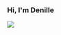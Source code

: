 ### Hi, I'm Denille 

 <img src="https://www.canva.com/design/DAFpS8gj9rk/kDiLdr6CcU19ubF0CSpyvQ/edit?utm_content=DAFpS8gj9rk&utm_campaign=designshare&utm_medium=link2&utm_source=sharebutton">
<!--
**CDenille/CDenille** is a ✨ _special_ ✨ repository because its `README.md` (this file) appears on your GitHub profile.

Here are some ideas to get you started:

- 🔭 I’m currently working on ...
- 🌱 I’m currently learning ...
- 👯 I’m looking to collaborate on ...
- 🤔 I’m looking for help with ...
- 💬 Ask me about ...
- 📫 How to reach me: ...
- 😄 Pronouns: ...
- ⚡ Fun fact: ...
-->
